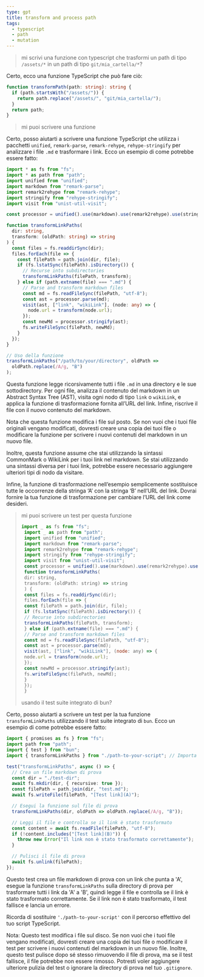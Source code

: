 ```yaml
---
type: gpt
title: transform and process path
tags:
  - typescript
  - path
  - mutation
---
```


> mi scrivi una funzione con typescript che trasformi un path di tipo `/assets/*` in un path di tipo `git/mia_cartella/*`?

Certo, ecco una funzione TypeScript che può fare ciò:

```typescript
function transformPath(path: string): string {
  if (path.startsWith("/assets/")) {
    return path.replace("/assets/", "git/mia_cartella/");
  }
  return path;
}
```

> mi puoi scrivere una funzione

Certo, posso aiutarti a scrivere una funzione TypeScript che utilizza i pacchetti `unified`, `remark-parse`, `remark-rehype`, `rehype-stringify` per analizzare i file `.md` e trasformare i link. Ecco un esempio di come potrebbe essere fatto:

```typescript
import * as fs from "fs";
import * as path from "path";
import unified from "unified";
import markdown from "remark-parse";
import remark2rehype from "remark-rehype";
import stringify from "rehype-stringify";
import visit from "unist-util-visit";

const processor = unified().use(markdown).use(remark2rehype).use(stringify);

function transformLinkPaths(
  dir: string,
  transform: (oldPath: string) => string
) {
  const files = fs.readdirSync(dir);
  files.forEach(file => {
    const filePath = path.join(dir, file);
    if (fs.lstatSync(filePath).isDirectory()) {
      // Recurse into subdirectories
      transformLinkPaths(filePath, transform);
    } else if (path.extname(file) === ".md") {
      // Parse and transform markdown files
      const md = fs.readFileSync(filePath, "utf-8");
      const ast = processor.parse(md);
      visit(ast, ["link", "wikiLink"], (node: any) => {
        node.url = transform(node.url);
      });
      const newMd = processor.stringify(ast);
      fs.writeFileSync(filePath, newMd);
    }
  });
}

// Uso della funzione
transformLinkPaths("/path/to/your/directory", oldPath =>
  oldPath.replace(/A/g, "B")
);
```

Questa funzione legge ricorsivamente tutti i file `.md` in una directory e le sue sottodirectory. Per ogni file, analizza il contenuto del markdown in un Abstract Syntax Tree (AST), visita ogni nodo di tipo `link` o `wikiLink`, e applica la funzione di trasformazione fornita all’URL del link. Infine, riscrive il file con il nuovo contenuto del markdown.

Nota che questa funzione modifica i file sul posto. Se non vuoi che i tuoi file originali vengano modificati, dovresti creare una copia dei tuoi file o modificare la funzione per scrivere i nuovi contenuti del markdown in un nuovo file.

Inoltre, questa funzione assume che stai utilizzando la sintassi CommonMark o WikiLink per i tuoi link nel markdown. Se stai utilizzando una sintassi diversa per i tuoi link, potrebbe essere necessario aggiungere ulteriori tipi di nodo da visitare.

Infine, la funzione di trasformazione nell’esempio semplicemente sostituisce tutte le occorrenze della stringa ‘A’ con la stringa ‘B’ nell’URL del link. Dovrai fornire la tua funzione di trasformazione per cambiare l’URL del link come desideri.

> mi puoi scrivere un test per questa funzione
>
> ```js
> import _ as fs from "fs";
>  import _ as path from "path";
>  import unified from "unified";
>  import markdown from "remark-parse";
>  import remark2rehype from "remark-rehype";
>  import stringify from "rehype-stringify";
>  import visit from "unist-util-visit";
>  const processor = unified().use(markdown).use(remark2rehype).use(stringify);
>  function transformLinkPaths(
>  dir: string,
>  transform: (oldPath: string) => string
>  ) {
>  const files = fs.readdirSync(dir);
>  files.forEach(file => {
>  const filePath = path.join(dir, file);
>  if (fs.lstatSync(filePath).isDirectory()) {
>  // Recurse into subdirectories
>  transformLinkPaths(filePath, transform);
>  } else if (path.extname(file) === ".md") {
>  // Parse and transform markdown files
>  const md = fs.readFileSync(filePath, "utf-8");
>  const ast = processor.parse(md);
>  visit(ast, ["link", "wikiLink"], (node: any) => {
>  node.url = transform(node.url);
>  });
>  const newMd = processor.stringify(ast);
>  fs.writeFileSync(filePath, newMd);
>  }
>  });
>  }
> ```
>
> usando il test suite integrato di bun?

Certo, posso aiutarti a scrivere un test per la tua funzione `transformLinkPaths` utilizzando il test suite integrato di `bun`. Ecco un esempio di come potrebbe essere fatto:

```typescript
import { promises as fs } from "fs";
import path from "path";
import { test } from "bun";
import { transformLinkPaths } from "./path-to-your-script"; // Importa la tua funzione

test("transformLinkPaths", async () => {
  // Crea un file markdown di prova
  const dir = "./test-dir";
  await fs.mkdir(dir, { recursive: true });
  const filePath = path.join(dir, "test.md");
  await fs.writeFile(filePath, "[Test link](A)");

  // Esegui la funzione sul file di prova
  transformLinkPaths(dir, oldPath => oldPath.replace(/A/g, "B"));

  // Leggi il file e controlla se il link è stato trasformato
  const content = await fs.readFile(filePath, "utf-8");
  if (!content.includes("[Test link](B)")) {
    throw new Error("Il link non è stato trasformato correttamente");
  }

  // Pulisci il file di prova
  await fs.unlink(filePath);
});
```

Questo test crea un file markdown di prova con un link che punta a 'A', esegue la funzione `transformLinkPaths` sulla directory di prova per trasformare tutti i link da 'A' a 'B', quindi legge il file e controlla se il link è stato trasformato correttamente. Se il link non è stato trasformato, il test fallisce e lancia un errore.

Ricorda di sostituire `'./path-to-your-script'` con il percorso effettivo del tuo script TypeScript.

Nota: Questo test modifica i file sul disco. Se non vuoi che i tuoi file vengano modificati, dovresti creare una copia dei tuoi file o modificare il test per scrivere i nuovi contenuti del markdown in un nuovo file. Inoltre, questo test pulisce dopo sé stesso rimuovendo il file di prova, ma se il test fallisce, il file potrebbe non essere rimosso. Potresti voler aggiungere ulteriore pulizia del test o ignorare la directory di prova nel tuo `.gitignore`.